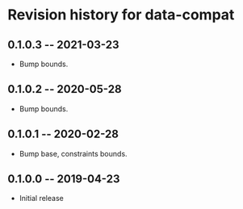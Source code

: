 # Revision history for data-compat

## 0.1.0.3 -- 2021-03-23

* Bump bounds.

## 0.1.0.2 -- 2020-05-28

* Bump bounds.

## 0.1.0.1 -- 2020-02-28

* Bump base, constraints bounds.

## 0.1.0.0 -- 2019-04-23

* Initial release
